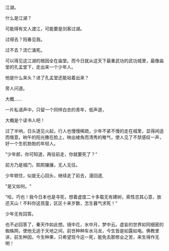 



江湖。

什么是江湖？

可能得有文人渡江，可能要是剑客过湖。

过得去？阳春见我。

过不去？流亡溘死。

可以得见这江湖的根因全在庙堂。而今日就从这天下最重武功的武功城里，最像庙堂的孔孟堂下，走出来一个少年人。




他是什么来头？进了孔孟堂还能站着出来？

旁人问道。


大概......

一片私语声中，只留一个同样白衣的青年，低声道，

大概是个读书人吧！




过了半响，日头逐见火起，行人也慢慢稀疏，少年不紧不慢的走在城里，显得闲适而惬意。晌午的阳光撒在脸上，映出棱角而清秀的稚气，使人见了不禁感叹一声，好一个生机勃勃的年轻人。

”少年郎，你可知道，再往前走，你就要死了？“

前方乃是城门，熙熙攘攘，无人无往。

少年顿住，似是无心回头，继续走了前去，漫回道,

"是又如何。"

“哈，巧也！我今日本也是寻死，想着虚度二十多载无有建树，索性恣其心意，放还天山！不料你这孩童，区区十来岁数，怎生暮气求死！“

少年无有回答。

也不必回答了，秦天作如此想。镜中花，水中月，梦中云。虚妄的世界如同细密的蜘蛛网，使他无逃于天地之间，前世种种车水马龙，今生皆是如露如电。佛教里讲，前生种因，今生种果，只希望现今这一死，能免去那修业之苦，来生得作无明！






